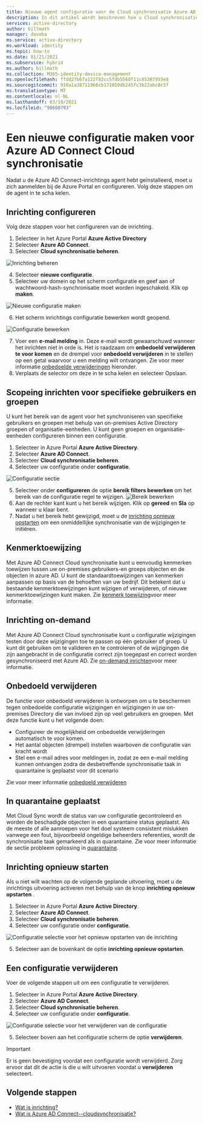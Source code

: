 ```yaml
---
title: Nieuwe agent configuratie voor de Cloud synchronisatie Azure AD Connect
description: In dit artikel wordt beschreven hoe u Cloud synchronisatie installeert.
services: active-directory
author: billmath
manager: daveba
ms.service: active-directory
ms.workload: identity
ms.topic: how-to
ms.date: 01/21/2021
ms.subservice: hybrid
ms.author: billmath
ms.collection: M365-identity-device-management
ms.openlocfilehash: ffdd27b67a122f82cc5fdb5568f11c85387955e8
ms.sourcegitcommit: 910a1a38711966cb171050db245fc3b22abc8c5f
ms.translationtype: MT
ms.contentlocale: nl-NL
ms.lasthandoff: 03/19/2021
ms.locfileid: "98660793"
---
```

# <a name="create-a-new-configuration-for-azure-ad-connect-cloud-sync"></a>Een nieuwe configuratie maken voor Azure AD Connect Cloud synchronisatie

Nadat u de Azure AD Connect-inrichtings agent hebt geïnstalleerd, moet u zich aanmelden bij de Azure Portal en configureren. Volg deze stappen om de agent in te scha kelen.

## <a name="configure-provisioning"></a>Inrichting configureren
Volg deze stappen voor het configureren van de inrichting.

 1. Selecteer in het Azure Portal **Azure Active Directory**
 2. Selecteer **Azure AD Connect**.
 3. Selecteer **Cloud synchronisatie beheren**.

 ![Inrichting beheren](media/how-to-install/install-6.png)
 
 4. Selecteer **nieuwe configuratie**.
 5. Selecteer uw domein op het scherm configuratie en geef aan of wachtwoord-hash-synchronisatie moet worden ingeschakeld.  Klik op **maken**.  
 
 ![Nieuwe configuratie maken](media/how-to-configure/configure-1.png)


 6.  Het scherm inrichtings configuratie bewerken wordt geopend.

   ![Configuratie bewerken](media/how-to-configure/con-1.png)

 7. Voer een **e-mail melding** in. Deze e-mail wordt gewaarschuwd wanneer het inrichten niet in orde is.  Het is raadzaam om **onbedoeld verwijderen te voor komen** en de drempel voor **onbedoeld verwijderen** in te stellen op een getal waarvoor u een melding wilt ontvangen.  Zie voor meer informatie [onbedoelde verwijderingen](#accidental-deletions) hieronder.
 8. Verplaats de selector om deze in te scha kelen en selecteer Opslaan.

## <a name="scope-provisioning-to-specific-users-and-groups"></a>Scopeing inrichten voor specifieke gebruikers en groepen
U kunt het bereik van de agent voor het synchroniseren van specifieke gebruikers en groepen met behulp van on-premises Active Directory groepen of organisatie-eenheden. U kunt geen groepen en organisatie-eenheden configureren binnen een configuratie. 

 1.  Selecteer in Azure Portal **Azure Active Directory**.
 2. Selecteer **Azure AD Connect**.
 3. Selecteer **Cloud synchronisatie beheren**.
 4. Selecteer uw configuratie onder **configuratie**.

 ![Configuratie sectie](media/how-to-configure/scope-1.png)
 
 5. Selecteer onder **configureren** de optie **bereik filters bewerken** om het bereik van de configuratie regel te wijzigen.
 ![Bereik bewerken](media/how-to-configure/scope-3.png)
 7. Aan de rechter kant kunt u het bereik wijzigen.  Klik op **gereed**  en **Sla** op wanneer u klaar bent.
 8. Nadat u het bereik hebt gewijzigd, moet u de [inrichting opnieuw opstarten](#restart-provisioning) om een onmiddellijke synchronisatie van de wijzigingen te initiëren.

## <a name="attribute-mapping"></a>Kenmerktoewijzing
Met Azure AD Connect Cloud synchronisatie kunt u eenvoudig kenmerken toewijzen tussen uw on-premises gebruikers-en groeps objecten en de objecten in azure AD.  U kunt de standaardtoewijzingen van kenmerken aanpassen op basis van de behoeften van uw bedrijf. Dit betekent dat u bestaande kenmerktoewijzingen kunt wijzigen of verwijderen, of nieuwe kenmerktoewijzingen kunt maken.  Zie [kenmerk toewijzing](how-to-attribute-mapping.md)voor meer informatie.

## <a name="on-demand-provisioning"></a>Inrichting on-demand
Met Azure AD Connect Cloud synchronisatie kunt u configuratie wijzigingen testen door deze wijzigingen toe te passen op één gebruiker of groep.  U kunt dit gebruiken om te valideren en te controleren of de wijzigingen die zijn aangebracht in de configuratie correct zijn toegepast en correct worden gesynchroniseerd met Azure AD.  Zie [on-demand inrichten](how-to-on-demand-provision.md)voor meer informatie.

## <a name="accidental-deletions"></a>Onbedoeld verwijderen
De functie voor onbedoeld verwijderen is ontworpen om u te beschermen tegen onbedoelde configuratie wijzigingen en wijzigingen in uw on-premises Directory die van invloed zijn op veel gebruikers en groepen.  Met deze functie kunt u het volgende doen:

- Configureer de mogelijkheid om onbedoelde verwijderingen automatisch te voor komen. 
- Het aantal objecten (drempel) instellen waarboven de configuratie van kracht wordt 
- Stel een e-mail adres voor meldingen in, zodat ze een e-mail melding kunnen ontvangen zodra de desbetreffende synchronisatie taak in quarantaine is geplaatst voor dit scenario 

Zie voor meer informatie [onbedoeld verwijderen](how-to-accidental-deletes.md)

## <a name="quarantines"></a>In quarantaine geplaatst
Met Cloud Sync wordt de status van uw configuratie gecontroleerd en worden de beschadigde objecten in een quarantaine status geplaatst. Als de meeste of alle aanroepen voor het doel systeem consistent mislukken vanwege een fout, bijvoorbeeld ongeldige beheerders referenties, wordt de synchronisatie taak gemarkeerd als in quarantaine.  Zie voor meer informatie de sectie probleem oplossing in [quarantaine](how-to-troubleshoot.md#provisioning-quarantined-problems).

## <a name="restart-provisioning"></a>Inrichting opnieuw starten 
Als u niet wilt wachten op de volgende geplande uitvoering, moet u de inrichtings uitvoering activeren met behulp van de knop **inrichting opnieuw opstarten** . 
 1.  Selecteer in Azure Portal **Azure Active Directory**.
 2. Selecteer **Azure AD Connect**.
 3.  Selecteer **Cloud synchronisatie beheren**.
 4. Selecteer uw configuratie onder **configuratie**.

   ![Configuratie selectie voor het opnieuw opstarten van de inrichting](media/how-to-configure/scope-1.png)

 5. Selecteer aan de bovenkant de optie **inrichting opnieuw opstarten**.

## <a name="remove-a-configuration"></a>Een configuratie verwijderen
Voer de volgende stappen uit om een configuratie te verwijderen.

 1.  Selecteer in Azure Portal **Azure Active Directory**.
 2. Selecteer **Azure AD Connect**.
 3. Selecteer **Cloud synchronisatie beheren**.
 4. Selecteer uw configuratie onder **configuratie**.
   
   ![Configuratie selectie voor het verwijderen van de configuratie](media/how-to-configure/scope-1.png)

 5. Selecteer boven aan het configuratie scherm de optie **verwijderen**.

>[!IMPORTANT]
>Er is geen bevestiging voordat een configuratie wordt verwijderd. Zorg ervoor dat dit de actie is die u wilt uitvoeren voordat u **verwijderen** selecteert.


## <a name="next-steps"></a>Volgende stappen 

- [Wat is inrichting?](what-is-provisioning.md)
- [Wat is Azure AD Connect--cloudsynchronisatie?](what-is-cloud-sync.md)
